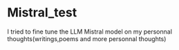 # Mistral_test
I tried to fine tune the LLM Mistral model on my personnal thoughts(writings,poems and more personnal thoughts)
